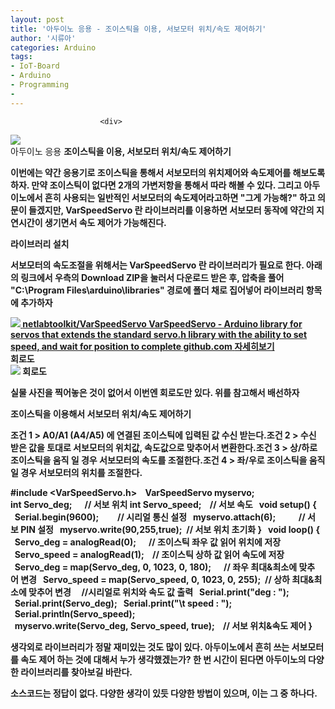 ```yaml
---
layout: post
title: '아두이노 응용 - 조이스틱을 이용, 서보모터 위치/속도 제어하기'
author: '시류아'
categories: Arduino
tags:
- IoT-Board
- Arduino
- Programming
-
---
```



<script> location.href='https://cafe.naver.com/develoid/776072' ; </script>


















						<div>
 <div>
  <img src="https://dthumb-phinf.pstatic.net/?src=%22http%3A%2F%2Fblogfiles.naver.net%2FMjAxNzAxMTlfMjAg%2FMDAxNDg0NzgyOTg2MDkz.IJ-OFvCuaIXCQj9o-w--akt7nO5HcO4wKTusjASd3nUg.2Xyty9sVYKMUKOMWdOwiiUPd20-sMyrvXpP9XVXyjCQg.JPEG.searphiel9%2Farduino_logo.jpg%22&amp;type=cafe_wa740">
 </div>
</div>
<div>
 <div>
  <div>
   아두이노 응용
   <b>조이스틱을 이용, 서보모터 위치/속도 제어하기
  </div>
 </div>
</div>
<div>
 <p>이번에는 약간 응용기로 조이스틱을 통해서 서보모터의 위치제어와 속도제어를 해보도록하자. 만약 조이스틱이 없다면 2개의 가변저항을 통해서 따라 해볼 수 있다. 그리고 아두이노에서 흔히 사용되는 일반적인 서보모터의 속도제어라고하면 "그게 가능해?" 하고 의문이 들겠지만, VarSpeedServo 란 라이브러리를 이용하면 서보모터 동작에 약간의 지연시간이 생기면서 속도 제어가 가능해진다.</p>
</div>
<div>
 <div>
  <div></div>
 </div>
</div>
<div>
 <div>
  <div>
   라이브러리 설치
  </div>
 </div>
</div>
<div>
 <p>서보모터의 속도조절을 위해서는 VarSpeedServo 란 라이브러리가 필요로 한다. 아래의 링크에서 우측의 Download ZIP을 눌러서 다운로드 받은 후, 압축을 풀어 "C:\Program Files\arduino\libraries" 경로에 폴더 채로 집어넣어 라이브러리 항목에 추가하자</p>
</div>
<div>
 <a href="https://github.com/netlabtoolkit/VarSpeedServo"> <span> <span> <img src="https://dthumb-phinf.pstatic.net/?src=%22http%3A%2F%2Fdthumb.phinf.naver.net%2F%3Fsrc%3D%2522https%253A%252F%252Favatars2.githubusercontent.com%252Fu%252F4582476%253Fv%253D3%2526s%253D400%2522%26amp%3Btype%3Dff120%22&amp;type=cafe_wa740"> </span> <span> <span>netlabtoolkit/VarSpeedServo</span> <span>VarSpeedServo - Arduino library for servos that extends the standard servo.h library with the ability to set speed, and wait for position to complete</span> <span>github.com</span> </span> <span></span> </span> <span>자세히보기</span> </a>
</div>
<div>
 <div>
  <div></div>
 </div>
</div>
<div>
 <div>
  <div>
   회로도
  </div>
 </div>
</div>
<div>
 <div>
  <img src="https://dthumb-phinf.pstatic.net/?src=%22http%3A%2F%2Fblogfiles.naver.net%2FMjAxNzAxMTlfMjc4%2FMDAxNDg0NzgzMjk4ODY3.nmj0giAOsHHCuxCHvvtf4yUS_UTDby_OFphJc2cHGwIg.Nv1d8RBBLtt5_9Xy3tAYEhXjMAKDRZy15imeFW55Nqog.PNG.searphiel9%2F3.png%22&amp;type=cafe_wa740">
  <span>회로도</span>
 </div>
</div>
<div>
 <p>실물 사진을 찍어놓은 것이 없어서 이번엔 회로도만 있다. 위를 참고해서 배선하자</p>
</div>
<div>
 <div>
  <div></div>
 </div>
</div>
<div>
 <div>
  <div>
   조이스틱을 이용해서 서보모터 위치/속도 제어하기
  </div>
 </div>
</div>
<div>
 <p><span>조건 1 &gt; A0/A1 (A4/A5) 에 연결된 조이스틱에 입력된 값 수신 받는다.<b></span><span>조건 2 &gt; 수신 받은 값을 토대로 서보모터의 위치값, 속도값으로 맞추어서 변환한다.<b></span><span>조건 3 &gt; 상/하로 조이스틱을 움직 일 경우 서보모터의 속도를 조절한다.<b></span><span>조건 4 &gt; 좌/우로 조이스틱을 움직 일 경우 서보모터의 위치를 조절한다.</span></p>
</div>
<div>
 <div>
  <div>
   #include&nbsp;&lt;VarSpeedServo.h&gt;&nbsp;
   <b>&nbsp;
   <b>VarSpeedServo&nbsp;myservo;
   <b>&nbsp;
   <b>int&nbsp;Servo_deg;&nbsp;&nbsp;&nbsp;&nbsp;&nbsp;&nbsp;//&nbsp;서보&nbsp;위치
   <b>int&nbsp;Servo_speed;&nbsp;&nbsp;&nbsp;&nbsp;//&nbsp;서보&nbsp;속도
   <b>&nbsp;
   <b>void&nbsp;setup()&nbsp;{
   <b>&nbsp;&nbsp;Serial.begin(9600);&nbsp;&nbsp;&nbsp;&nbsp;&nbsp;&nbsp;&nbsp;&nbsp;&nbsp;//&nbsp;시리얼&nbsp;통신&nbsp;설정
   <b>&nbsp;&nbsp;myservo.attach(6);&nbsp;&nbsp;&nbsp;&nbsp;&nbsp;&nbsp;&nbsp;&nbsp;&nbsp;&nbsp;&nbsp;//&nbsp;서보&nbsp;PIN&nbsp;설정
   <b>&nbsp;&nbsp;myservo.write(90,255,true);&nbsp;&nbsp;//&nbsp;서보&nbsp;위치&nbsp;초기화
   <b>}
   <b>&nbsp;
   <b>void&nbsp;loop()&nbsp;{
   <b>&nbsp;&nbsp;Servo_deg&nbsp;=&nbsp;analogRead(0);&nbsp;&nbsp;&nbsp;&nbsp;&nbsp;&nbsp;//&nbsp;조이스틱&nbsp;좌우&nbsp;값&nbsp;읽어&nbsp;위치에&nbsp;저장
   <b>&nbsp;&nbsp;Servo_speed&nbsp;=&nbsp;analogRead(1);&nbsp;&nbsp;&nbsp;&nbsp;//&nbsp;조이스틱&nbsp;상하&nbsp;값&nbsp;읽어&nbsp;속도에&nbsp;저장
   <b>&nbsp;&nbsp;
   <b>&nbsp;&nbsp;Servo_deg&nbsp;=&nbsp;map(Servo_deg,&nbsp;0,&nbsp;1023,&nbsp;0,&nbsp;180);&nbsp;&nbsp;&nbsp;&nbsp;&nbsp;&nbsp;//&nbsp;좌우&nbsp;최대&amp;최소에&nbsp;맞추어&nbsp;변경
   <b>&nbsp;&nbsp;Servo_speed&nbsp;=&nbsp;map(Servo_speed,&nbsp;0,&nbsp;1023,&nbsp;0,&nbsp;255);&nbsp;&nbsp;//&nbsp;상하&nbsp;최대&amp;최소에&nbsp;맞추어&nbsp;변경
   <b>&nbsp;
   <b>&nbsp;&nbsp;//시리얼로&nbsp;위치와&nbsp;속도&nbsp;값&nbsp;출력
   <b>&nbsp;&nbsp;Serial.print("deg&nbsp;:&nbsp;");
   <b>&nbsp;&nbsp;Serial.print(Servo_deg);
   <b>&nbsp;&nbsp;Serial.print("\t&nbsp;speed&nbsp;:&nbsp;");
   <b>&nbsp;&nbsp;Serial.println(Servo_speed);
   <b>&nbsp;
   <b>&nbsp;&nbsp;myservo.write(Servo_deg,&nbsp;Servo_speed,&nbsp;true);&nbsp;&nbsp;&nbsp;&nbsp;//&nbsp;서보&nbsp;위치&amp;속도&nbsp;제어
   <b>}
  </div>
 </div>
</div>
<div>
 <div>
  <div></div>
 </div>
</div>
<div>
 <p>생각외로 라이브러리가 정말 재미있는 것도 많이 있다. 아두이노에서 흔히 쓰는 서보모터를 속도 제어 하는 것에 대해서 누가 생각했겠는가? 한 번 시간이 된다면 아두이노의 다양한 라이브러리를 찾아보길 바란다.</p>
</div>
<div>
 <div>
  <div></div>
 </div>
</div>
<div>
 <p>소스코드는 정답이 없다. 다양한 생각이 있듯 다양한 방법이 있으며, 이는 그 중 하나다.</p>
</div>
